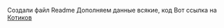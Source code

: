 Создали файл Readme
Дополняем данные всякие, код
Вот ссылка на [Котиков](https://funart.pro/uploads/posts/2021-04/1618098386_1-p-kotiki-milashki-zhivotnie-krasivo-foto-1.jpg)